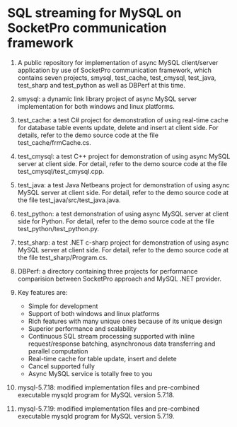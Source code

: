# SQL streaming for MySQL on SocketPro communication framework

1. A public repository for implementation of async MySQL client/server application by use of SocketPro communication framework, which contains seven projects, smysql, test_cache, test_cmysql, test_java, test_sharp and test_python as well as DBPerf at this time.

2. smysql: a dynamic link library project of async MySQL server implementation for both windows and linux platforms.

3. test_cache: a test C# project for demonstration of using real-time cache for database table events update, delete and insert at client side. For details, refer to the demo source code at the file test_cache/frmCache.cs.

4. test_cmysql: a test C++ project for demonstration of using async MySQL server at client side. For detail, refer to the demo source code at the file test_cmysql/test_cmysql.cpp.

5. test_java: a test Java Netbeans project for demonstration of using async MySQL server at client side. For detail, refer to the demo source code at the file test_java/src/test_java.java.

6. test_python: a test demonstration of using async MySQL server at client side for Python. For detail, refer to the demo source code at the file test_python/test_python.py.

7. test_sharp: a test .NET c-sharp project for demonstration of using async MySQL server at client side. For detail, refer to the demo source code at the file test_sharp/Program.cs.

8. DBPerf: a directory containing three projects for performance comparision between SocketPro approach and MySQL .NET provider.

9. Key features are:
    - Simple for development
    - Support of both windows and linux platforms
    - Rich features with many unique ones because of its unique design
    - Superior performance and scalability
    - Continuous SQL stream processing supported with inline request/response batching, asynchronous data transferring and parallel computation
    - Real-time cache for table update, insert and delete
    - Cancel supported fully
    - Async MySQL service is totally free to you
	
10. mysql-5.7.18: modified implementation files and pre-combined executable mysqld program for MySQL version 5.7.18.
11. mysql-5.7.19: modified implementation files and pre-combined executable mysqld program for MySQL version 5.7.19.
